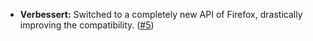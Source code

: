 * **Verbessert:** Switched to a completely new API of Firefox, drastically improving the compatibility. ([#5](https://github.com/rugk/website-dark-mode-switcher/issues/5))

